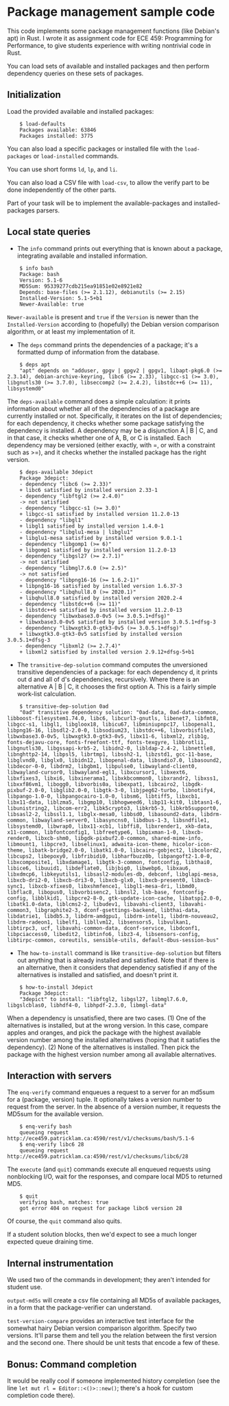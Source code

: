 # Package management sample code

This code implements some package management functions (like Debian's apt) in Rust. I wrote it as assignment code for
ECE 459: Programming for Performance, to give students experience with writing nontrivial code in Rust.

You can load sets of available and installed packages and then perform dependency queries on these sets of packages.

## Initialization

Load the provided available and installed packages:

```
    $ load-defaults
    Packages available: 63846
    Packages installed: 3775
```

You can also load a specific packages or installed file with the `load-packages` or `load-installed` commands.

You can use short forms `ld`, `lp`, and `li`.

You can also load a CSV file with `load-csv`, to allow the verify part to be done independently of the other parts.

Part of your task will be to implement the available-packages and installed-packages parsers.

## Local state queries

* The `info` command prints out everything that is known about a package, integrating available and installed information.

```
    $ info bash
    Package: bash
    Version: 5.1-6
    MD5Sum: 95339277cdb215ea91851e02e8921e82
    Depends: base-files (>= 2.1.12), debianutils (>= 2.15)
    Installed-Version: 5.1-5+b1
    Newer-Available: true
```

`Newer-available` is present and `true` if the `Version` is newer than the `Installed-Version` according to
(hopefully) the Debian version comparison algorithm, or at least my implementation of it.

* The `deps` command prints the dependencies of a package; it's a formatted dump of information from the database.

```
    $ deps apt
    "apt" depends on "adduser, gpgv | gpgv2 | gpgv1, libapt-pkg6.0 (>= 2.3.14), debian-archive-keyring, libc6 (>= 2.33), libgcc-s1 (>= 3.0), libgnutls30 (>= 3.7.0), libseccomp2 (>= 2.4.2), libstdc++6 (>= 11), libsystemd0"
```

The `deps-available` command does a simple calculation: it prints information about whether all of the dependencies of a package are currently installed or not. Specifically, it iterates on the list of dependencies; for each dependency, it checks whether some package satisfying the dependency is installed. A dependency may be a disjunction A | B | C, and in that case, it checks whether one of A, B, or C is installed. Each dependency may be versioned (either exactly, with =, or with a constraint such as >=), and it checks whether the installed package has the right version.

```
    $ deps-available 3depict
    Package 3depict:
    - dependency "libc6 (>= 2.33)"
    + libc6 satisfied by installed version 2.33-1
    - dependency "libftgl2 (>= 2.4.0)"
    -> not satisfied
    - dependency "libgcc-s1 (>= 3.0)"
    + libgcc-s1 satisfied by installed version 11.2.0-13
    - dependency "libgl1"
    + libgl1 satisfied by installed version 1.4.0-1
    - dependency "libglu1-mesa | libglu1"
    + libglu1-mesa satisfied by installed version 9.0.1-1
    - dependency "libgomp1 (>= 6)"
    + libgomp1 satisfied by installed version 11.2.0-13
    - dependency "libgsl27 (>= 2.7.1)"
    -> not satisfied
    - dependency "libmgl7.6.0 (>= 2.5)"
    -> not satisfied
    - dependency "libpng16-16 (>= 1.6.2-1)"
    + libpng16-16 satisfied by installed version 1.6.37-3
    - dependency "libqhull8.0 (>= 2020.1)"
    + libqhull8.0 satisfied by installed version 2020.2-4
    - dependency "libstdc++6 (>= 11)"
    + libstdc++6 satisfied by installed version 11.2.0-13
    - dependency "libwxbase3.0-0v5 (>= 3.0.5.1+dfsg)"
    + libwxbase3.0-0v5 satisfied by installed version 3.0.5.1+dfsg-3
    - dependency "libwxgtk3.0-gtk3-0v5 (>= 3.0.5.1+dfsg)"
    + libwxgtk3.0-gtk3-0v5 satisfied by installed version 3.0.5.1+dfsg-3
    - dependency "libxml2 (>= 2.7.4)"
    + libxml2 satisfied by installed version 2.9.12+dfsg-5+b1
```

* The `transitive-dep-solution` command computes the unversioned transitive dependencies of a package: for each dependency d, it prints out d and all of d's dependencies, recursively. Where there is an alternative A | B | C, it chooses the first option A. This is a fairly simple work-list calculation.

```
    $ transitive-dep-solution 0ad
    "0ad" transitive dependency solution: "0ad-data, 0ad-data-common, libboost-filesystem1.74.0, libc6, libcurl3-gnutls, libenet7, libfmt8, libgcc-s1, libgl1, libgloox18, libicu67, libminiupnpc17, libopenal1, libpng16-16, libsdl2-2.0-0, libsodium23, libstdc++6, libvorbisfile3, libwxbase3.0-0v5, libwxgtk3.0-gtk3-0v5, libx11-6, libxml2, zlib1g, fonts-dejavu-core, fonts-freefont-ttf, fonts-texgyre, libbrotli1, libgnutls30, libgssapi-krb5-2, libidn2-0, libldap-2.4-2, libnettle8, libnghttp2-14, libpsl5, librtmp1, libssh2-1, libzstd1, gcc-11-base, libglvnd0, libglx0, libidn12, libopenal-data, libsndio7.0, libasound2, libdecor-0-0, libdrm2, libgbm1, libpulse0, libwayland-client0, libwayland-cursor0, libwayland-egl1, libxcursor1, libxext6, libxfixes3, libxi6, libxinerama1, libxkbcommon0, libxrandr2, libxss1, libxxf86vm1, libogg0, libvorbis0a, libexpat1, libcairo2, libgdk-pixbuf-2.0-0, libglib2.0-0, libgtk-3-0, libjpeg62-turbo, libnotify4, libpango-1.0-0, libpangocairo-1.0-0, libsm6, libtiff5, libxcb1, libx11-data, liblzma5, libgmp10, libhogweed6, libp11-kit0, libtasn1-6, libunistring2, libcom-err2, libk5crypto3, libkrb5-3, libkrb5support0, libsasl2-2, libssl1.1, libglx-mesa0, libbsd0, libasound2-data, libdrm-common, libwayland-server0, libasyncns0, libdbus-1-3, libsndfile1, libsystemd0, libwrap0, libx11-xcb1, libffi8, libxrender1, xkb-data, x11-common, libfontconfig1, libfreetype6, libpixman-1-0, libxcb-render0, libxcb-shm0, libgdk-pixbuf2.0-common, shared-mime-info, libmount1, libpcre3, libselinux1, adwaita-icon-theme, hicolor-icon-theme, libatk-bridge2.0-0, libatk1.0-0, libcairo-gobject2, libcolord2, libcups2, libepoxy0, libfribidi0, libharfbuzz0b, libpangoft2-1.0-0, libxcomposite1, libxdamage1, libgtk-3-common, fontconfig, libthai0, libice6, libuuid1, libdeflate0, libjbig0, libwebp6, libxau6, libxdmcp6, libkeyutils1, libsasl2-modules-db, debconf, libglapi-mesa, libxcb-dri2-0, libxcb-dri3-0, libxcb-glx0, libxcb-present0, libxcb-sync1, libxcb-xfixes0, libxshmfence1, libgl1-mesa-dri, libmd0, libflac8, libopus0, libvorbisenc2, libnsl2, lsb-base, fontconfig-config, libblkid1, libpcre2-8-0, gtk-update-icon-cache, libatspi2.0-0, libatk1.0-data, liblcms2-2, libudev1, libavahi-client3, libavahi-common3, libgraphite2-3, dconf-gsettings-backend, libthai-data, libdatrie1, libdb5.3, libdrm-amdgpu1, libdrm-intel1, libdrm-nouveau2, libdrm-radeon1, libelf1, libllvm12, libsensors5, libvulkan1, libtirpc3, ucf, libavahi-common-data, dconf-service, libdconf1, libpciaccess0, libedit2, libtinfo6, libz3-4, libsensors-config, libtirpc-common, coreutils, sensible-utils, default-dbus-session-bus"
```

* The `how-to-install` command is like `transitive-dep-solution` but filters out anything that is already installed and satisfied. Note that if there is an alternative, then it considers that dependency satisfied if any of the alternatives is installed and satisfied, and doesn't print it.

```
    $ how-to-install 3depict
    Package 3depict:
    "3depict" to install: "libftgl2, libgsl27, libmgl7.6.0, libgslcblas0, libhdf4-0, libhpdf-2.3.0, libmgl-data"
```

When a dependency is unsatisfied, there are two cases. (1) One of the alternatives is installed, but at the wrong version. In this case, compare apples and oranges, and pick the package with the highest available version number among the installed alternatives (hoping that it satisfies the dependency). (2) None of the alternatives is installed. Then pick the package with the highest version number among all available alternatives.

## Interaction with servers

The `enq-verify` command enqueues a request to a server for an md5sum for a (package, version) tuple. It optionally takes a version number to request from the server. In the absence of a version number, it requests the MD5sum for the available version.

```
    $ enq-verify bash
    queueing request http://ece459.patricklam.ca:4590/rest/v1/checksums/bash/5.1-6
    $ enq-verify libc6 28
    queueing request http://ece459.patricklam.ca:4590/rest/v1/checksums/libc6/28
```

The `execute` (and `quit`) commands execute all enqueued requests using nonblocking I/O, wait for the responses, and compare local MD5 to returned MD5.
```
    $ quit
    verifying bash, matches: true
    got error 404 on request for package libc6 version 28
```
Of course, the `quit` command also quits.

If a student solution blocks, then we'd expect to see a much longer 
expected queue draining time.

## Internal instrumentation

We used two of the commands in development; they aren't intended for student use.

`output-md5s` will create a csv file containing all MD5s of available
packages, in a form that the package-verifier can understand.

`test-version-compare` provides an interactive test interface for the
somewhat hairy Debian version comparison algorithm. Specify two
versions. It'll parse them and tell you the relation between the first
version and the second one. There should be unit tests that encode a few
of these.

## Bonus: Command completion

It would be really cool if someone implemented history completion
(see the line `let mut rl = Editor::<()>::new()`; there's a hook for 
custom completion code there).